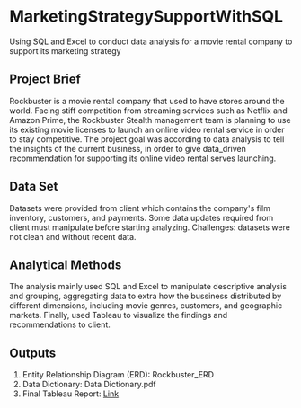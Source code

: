 # MarketingStrategySupportWithSQL
Using SQL and Excel to conduct data analysis for a movie rental company to support its marketing strategy


## Project Brief
Rockbuster is a movie rental company that used to have stores around the world. Facing stiff competition from streaming services such as Netflix and Amazon Prime, the Rockbuster Stealth management team is planning to use its existing movie licenses to launch an online video rental service in order to stay competitive.
The project goal was according to data analysis to tell the insights of the current business, in order to give data_driven recommendation for supporting its online video rental serves launching.

## Data Set
Datasets were provided from client which contains the company's film inventory, customers, and payments.
Some data updates required from client must manipulate before starting analyzing.
Challenges: datasets were not clean and without recent data.

## Analytical Methods
The analysis mainly used SQL and Excel to manipulate descriptive analysis and grouping, aggregating data to extra how the bussiness distributed by different dimensions, including movie genres, customers, and geographic markets. Finally, used Tableau to visualize the findings and recommendations to client.

## Outputs
1. Entity Relationship Diagram (ERD): Rockbuster_ERD
2. Data Dictionary: Data Dictionary.pdf
3. Final Tableau Report: [Link](https://public.tableau.com/app/profile/elva7348/viz/RockrusterReport/RockbusterFilmRentalReport?publish=yes)

